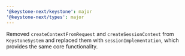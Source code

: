 ```yaml
---
'@keystone-next/keystone': major
'@keystone-next/types': major
---
```


Removed `createContextFromRequest` and `createSessionContext` from `KeystoneSystem` and replaced them with `sessionImplementation`, which provides the same core functionality.
